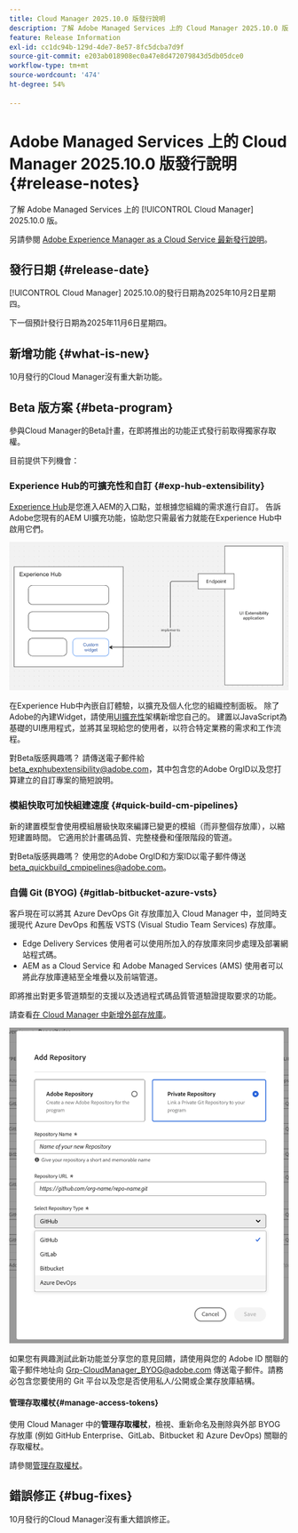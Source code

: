 ```yaml
---
title: Cloud Manager 2025.10.0 版發行說明
description: 了解 Adobe Managed Services 上的 Cloud Manager 2025.10.0 版。
feature: Release Information
exl-id: cc1dc94b-129d-4de7-8e57-8fc5dcba7d9f
source-git-commit: e203ab018908ec0a47e8d472079843d5db05dce0
workflow-type: tm+mt
source-wordcount: '474'
ht-degree: 54%

---
```


# Adobe Managed Services 上的 Cloud Manager 2025.10.0 版發行說明 {#release-notes}

<!-- RELEASE WIKI  https://wiki.corp.adobe.com/display/DMSArchitecture/Cloud+Manager+2025.04.0+Release -->

了解 Adobe Managed Services 上的 [!UICONTROL Cloud Manager] 2025.10.0 版。

另請參閱 [Adobe Experience Manager as a Cloud Service 最新發行說明](https://experienceleague.adobe.com/zh-hant/docs/experience-manager-cloud-service/content/release-notes/home)。

## 發行日期 {#release-date}

[!UICONTROL Cloud Manager] 2025.10.0的發行日期為2025年10月2日星期四。

<!-- There are no significant new features or bug fixes in the May Cloud Manager release. -->

下一個預計發行日期為2025年11月6日星期四。

<!-- SAVE FOR FUTURE POSSIBLE USE There are no significant new features or bug fixes in the May Cloud Manager release. -->

## 新增功能 {#what-is-new}

10月發行的Cloud Manager沒有重大新功能。


## Beta 版方案 {#beta-program}

參與Cloud Manager的Beta計畫，在即將推出的功能正式發行前取得獨家存取權。

目前提供下列機會：

### Experience Hub的可擴充性和自訂 {#exp-hub-extensibility}

[Experience Hub](https://experienceleague.adobe.com/zh-hant/docs/experience-manager-65/content/experience-hub/experience-hub)是您進入AEM的入口點，並根據您組織的需求進行自訂。 告訴Adobe您現有的AEM UI擴充功能，協助您只需最省力就能在Experience Hub中啟用它們。

![Experience Hub擴充性與自訂工作流程圖表](/help/release-notes/assets/experience-hub-extensibility-customization.png)

在Experience Hub中內嵌自訂體驗，以擴充及個人化您的組織控制面板。 除了Adobe的內建Widget，請使用[UI擴充性](https://developer.adobe.com/uix/docs/)架構新增您自己的。 建置以JavaScript為基礎的UI應用程式，並將其呈現給您的使用者，以符合特定業務的需求和工作流程。

對Beta版感興趣嗎？ 請傳送電子郵件給[beta_exphubextensibility@adobe.com](mailto:beta_exphubextensibility@adobe.com)，其中包含您的Adobe OrgID以及您打算建立的自訂專案的簡短說明。

### 模組快取可加快組建速度 {#quick-build-cm-pipelines}

新的建置模型會使用模組層級快取來編譯已變更的模組（而非整個存放庫），以縮短建置時間。 它適用於計畫碼品質、完整棧疊和僅限階段的管道。

對Beta版感興趣嗎？ 使用您的Adobe OrgID和方案ID以電子郵件傳送[beta_quickbuild_cmpipelines@adobe.com](mailto:beta_quickbuild_cmpipelines@adobe.com)。

<!-- You can deactivate incremental builds at the pipeline level by setting the property `CM_BUILD_DISABLE_MODULE_CACHING` to `true` (effective during the `BUILD` step). For how to add pipeline variables, see [Pipeline variables](/help/getting-started/build-environment.md#pipeline-variables). -->


### 自備 Git (BYOG) {#gitlab-bitbucket-azure-vsts}

<!-- BOTH CS & AMS -->

客戶現在可以將其 Azure DevOps Git 存放庫加入 Cloud Manager 中，並同時支援現代 Azure DevOps 和舊版 VSTS (Visual Studio Team Services) 存放庫。

* Edge Delivery Services 使用者可以使用所加入的存放庫來同步處理及部署網站程式碼。
* AEM as a Cloud Service 和 Adobe Managed Services (AMS) 使用者可以將此存放庫連結至全堆疊以及前端管道。

即將推出對更多管道類型的支援以及透過程式碼品質管道驗證提取要求的功能。

請查看[在 Cloud Manager 中新增外部存放庫](/help/managing-code/external-repositories.md)。

![Add Repository dialog box](/help/release-notes/assets/azure-repo.png)

如果您有興趣測試此新功能並分享您的意見回饋，請使用與您的 Adobe ID 關聯的電子郵件地址向 [Grp-CloudManager_BYOG@adobe.com](mailto:grp-cloudmanager_byog@adobe.com) 傳送電子郵件。請務必包含您要使用的 Git 平台以及您是否使用私人/公開或企業存放庫結構。

#### 管理存取權杖{#manage-access-tokens}

使用 Cloud Manager 中的&#x200B;**管理存取權杖**，檢視、重新命名及刪除與外部 BYOG 存放庫 (例如 GitHub Enterprise、GitLab、Bitbucket 和 Azure DevOps) 關聯的存取權杖。

請參閱[管理存取權杖](/help/managing-code/manage-access-tokens.md)。

<!-- If you are interested in testing this new feature and sharing your feedback, send an email to [Grp-CloudManager_BYOG@adobe.com](mailto:grp-cloudmanager_byog@adobe.com) from your email address associated with your Adobe ID. -->

## 錯誤修正 {#bug-fixes}

10月發行的Cloud Manager沒有重大錯誤修正。

<!--
Known Issues {#known-issues}

* A -->
